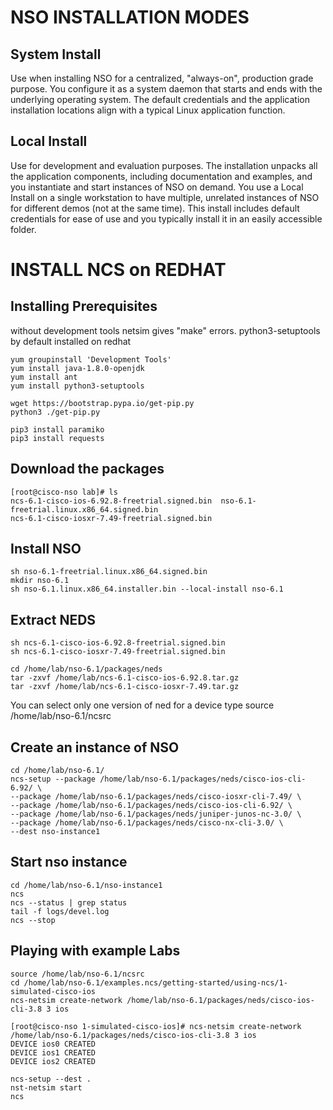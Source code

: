 # NSO INSTALLATION MODES

## System Install
Use when installing NSO for a centralized, "always-on", production grade purpose. You configure it as a system daemon that starts and ends with the underlying operating system. The default credentials and the application installation locations align with a typical Linux application function.

## Local Install 
Use for development and evaluation purposes. The installation unpacks all the application components, including documentation and examples, and you instantiate and start instances of NSO on demand. You use a Local Install on a single workstation to have multiple, unrelated instances of NSO for different demos (not at the same time). This install includes default credentials for ease of use and you typically install it in an easily accessible folder.

# INSTALL NCS on REDHAT
## Installing Prerequisites 
without development tools netsim gives "make" errors. 
python3-setuptools by default installed on redhat

    yum groupinstall 'Development Tools' 
    yum install java-1.8.0-openjdk 
    yum install ant
    yum install python3-setuptools

    wget https://bootstrap.pypa.io/get-pip.py
    python3 ./get-pip.py

    pip3 install paramiko
    pip3 install requests

## Download the packages
    [root@cisco-nso lab]# ls
    ncs-6.1-cisco-ios-6.92.8-freetrial.signed.bin  nso-6.1-freetrial.linux.x86_64.signed.bin
    ncs-6.1-cisco-iosxr-7.49-freetrial.signed.bin

## Install NSO
    sh nso-6.1-freetrial.linux.x86_64.signed.bin
    mkdir nso-6.1 
    sh nso-6.1.linux.x86_64.installer.bin --local-install nso-6.1

## Extract NEDS
    sh ncs-6.1-cisco-ios-6.92.8-freetrial.signed.bin
    sh ncs-6.1-cisco-iosxr-7.49-freetrial.signed.bin

    cd /home/lab/nso-6.1/packages/neds 
    tar -zxvf /home/lab/ncs-6.1-cisco-ios-6.92.8.tar.gz
    tar -zxvf /home/lab/ncs-6.1-cisco-iosxr-7.49.tar.gz 

You can select only one version of ned for a device type 
    source /home/lab/nso-6.1/ncsrc 

## Create an instance of NSO 
    cd /home/lab/nso-6.1/
    ncs-setup --package /home/lab/nso-6.1/packages/neds/cisco-ios-cli-6.92/ \
    --package /home/lab/nso-6.1/packages/neds/cisco-iosxr-cli-7.49/ \
    --package /home/lab/nso-6.1/packages/neds/cisco-ios-cli-6.92/ \
    --package /home/lab/nso-6.1/packages/neds/juniper-junos-nc-3.0/ \
    --package /home/lab/nso-6.1/packages/neds/cisco-nx-cli-3.0/ \
    --dest nso-instance1

## Start nso instance
    cd /home/lab/nso-6.1/nso-instance1
    ncs
    ncs --status | grep status 
    tail -f logs/devel.log
    ncs --stop 

## Playing with example Labs
    source /home/lab/nso-6.1/ncsrc
    cd /home/lab/nso-6.1/examples.ncs/getting-started/using-ncs/1-simulated-cisco-ios
    ncs-netsim create-network /home/lab/nso-6.1/packages/neds/cisco-ios-cli-3.8 3 ios

    [root@cisco-nso 1-simulated-cisco-ios]# ncs-netsim create-network /home/lab/nso-6.1/packages/neds/cisco-ios-cli-3.8 3 ios
    DEVICE ios0 CREATED
    DEVICE ios1 CREATED
    DEVICE ios2 CREATED

    ncs-setup --dest .
    nst-netsim start
    ncs
